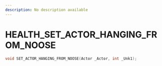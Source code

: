 ```yaml
---
description: No description available 
---
```


# HEALTH\_SET_ACTOR_HANGING_FROM_NOOSE

```cpp
void SET_ACTOR_HANGING_FROM_NOOSE(Actor _Actor, int _Unk1);
```